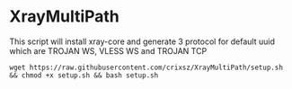 # XrayMultiPath
This script will install xray-core and generate 3 protocol for default uuid which are TROJAN WS, VLESS WS and TROJAN TCP


```
wget https://raw.githubusercontent.com/crixsz/XrayMultiPath/setup.sh && chmod +x setup.sh && bash setup.sh